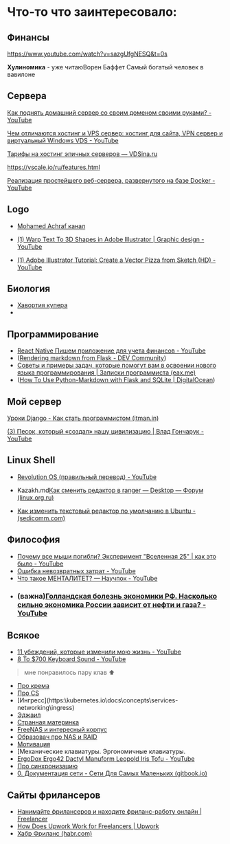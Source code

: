 # Что-то что заинтересовало:

## Финансы

https://www.youtube.com/watch?v=sazgUfgNESQ&t=0s

**Хулиномика** - уже читаюВорен Баффет
Самый богатый человек в вавилоне 

## Сервера

[Как поднять домашний сервер со своим доменом своими руками? - YouTube](https://www.youtube.com/watch?v=avl5rVi-HNo&t=734s)

[Чем отличаются хостинг и VPS сервер: хостинг для сайта, VPN сервер и виртуальный Windows VDS - YouTube](https://www.youtube.com/watch?v=_YNAV95jLZI&t=287s)

[Тарифы на хостинг эпичных серверов — VDSina.ru](https://vdsina.ru/pricing)

https://vscale.io/ru/features.html

[Реализация простейшего веб-сервера, развернутого на базе Docker - YouTube](https://www.youtube.com/watch?v=ZLaIll6t_yk)

## Logo

- [Mohamed Achraf  канал](https://www.youtube.com/c/MohamedAchraf/videos)

- [(1) Warp Text To 3D Shapes in Adobe Illustrator | Graphic design - YouTube](https://www.youtube.com/watch?v=zyvkmxfsa1Q)
- [(1) Adobe Illustrator Tutorial: Create a Vector Pizza from Sketch (HD) - YouTube](https://www.youtube.com/watch?v=KZP6RQu_F6U)

## Биология

- [Хавортия купера](https://vk.com/@-180137569-havortiya-kupera)
- 



## Программирование

- [React Native Пишем приложение для учета финансов - YouTube](https://www.youtube.com/watch?v=0Sq6mhU0QUc)
- ([Rendering markdown from Flask - DEV Community](https:\\dev.to\mrprofessor\rendering-markdown-from-flask-1l41))
- [Советы и примеры задач, которые помогут вам в освоении нового языка программирования | Записки программиста (eax.me)](https://eax.me/programming-language-learning/)
- ([How To Use Python-Markdown with Flask and SQLite | DigitalOcean](https:\\www.digitalocean.com\community\tutorials\how-to-use-python-markdown-with-flask-and-sqlite))

## Мой сервер

[Уроки Django - Как стать программистом (itman.in)](https://itman.in/uroki-django/)

[(3) Песок, который «создал» нашу цивилизацию | Влад Гончарук - YouTube](https://www.youtube.com/watch?v=uMI3iWEH54w)



## Linux Shell

- [Revolution OS (правильный перевод) - YouTube](https://www.youtube.com/watch?v=n1F_MfLRlX0)

- Kazakh.md[Как сменить редактор в ranger — Desktop — Форум (linux.org.ru)](https://www.linux.org.ru/forum/desktop/10723784)

- [Как изменить текстовый редактор по умолчанию в Ubuntu - (sedicomm.com)](https://blog.sedicomm.com/2017/05/14/kak-izmenit-redaktor-po-umolchaniyu-ubuntu-change-default-editor/)

    
## Философия
- [Почему все мыши погибли? Эксперимент "Вселенная 25" | как это было - YouTube](https://www.youtube.com/watch?v=n--T-yKEnCQ)
- [Ошибка невозвратных затрат - YouTube](https://www.youtube.com/watch?v=elDKCe55XBg)
- [Что такое МЕНТАЛИТЕТ? — Научпок - YouTube](https://www.youtube.com/watch?v=J1aitUJXrtY)
- ###  (важна)[Голландская болезнь экономики РФ. Насколько сильно экономика России зависит от нефти и газа? - YouTube](https://www.youtube.com/watch?v=OwTNyqe8v4w)



## Всякое

- [11 убеждений, которые изменили мою жизнь - YouTube](https://www.youtube.com/watch?v=OUNWbsj3ynA)
- [8 To $700 Keyboard Sound - YouTube](https://www.youtube.com/watch?v=lFxqG-rio3E)
> мне понравилось пару клав :arrow_up:
- [Про крема](https:\\www.youtube.com\watch?v=eAUC81p8WMU)
- [Про CS](https:\\www.youtube.com\watch?v=ip66mO6sdf8)
- [Ингресс](https:\\kubernetes.io\docs\concepts\services-networking\ingress\)
- [Эджаил](https:\\chto-eto-takoe.ru\agile)
- [Странная материнка](https:\\www.youtube.com\watch?v=DUcd8y0CG34)
- [FreeNAS и интересный корпус](https:\\www.youtube.com\watch?v=KwRlrgKzta0)
- [Образовач про NAS и RAID](https:\\www.youtube.com\watch?v=8pCLwB_zIAk)
- [Мотивация](https:\\www.youtube.com\watch?v=YxJ_NAZsURs)
- [Механические клавиатуры. Эргономичные клавиатуры. 
- [ErgoDox Ergo42 Dactyl Manuform Leopold Iris Tofu - YouTube](https:\\www.youtube.com\watch?v=HMeje0Iz9vQ)
- [Про синхронизацию](https:\\www.youtube.com\watch?v=mCAABYiR9YM)
- [0. Документация сети - Сети Для Самых Маленьких (gitbook.io)](https://linkmeup.gitbook.io/sdsm/0.-planirovanie/0.-dokumentaciya-seti)

## Сайты фрилансеров

- [Нанимайте фрилансеров и находите фриланс-работу онлайн | Freelancer](https://www.freelancer.com.ru/)
- [How Does Upwork Work for Freelancers | Upwork](https://www.upwork.com/i/how-it-works/freelancer/)
- [Хабр Фриланс (habr.com)](https://freelance.habr.com/) 